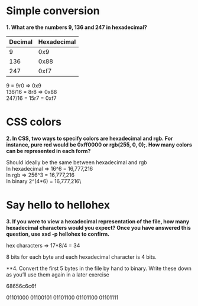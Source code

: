 # Simple conversion

**1. What are the numbers 9, 136 and 247 in hexadecimal?**

| Decimal | Hexadecimal |
| ------- | ----------- |
| 9       | 0x9         |
| 136     | 0x88        |
| 247     | 0xf7        |

9 = 9r0 => 0x9\
136/16 = 8r8 => 0x88\
247/16 = 15r7 = 0xf7

# CSS colors

**2. In CSS, two ways to specify colors are hexadecimal and rgb. For instance, pure red would be 0xff0000 or rgb(255, 0, 0);. How many colors can be represented in each form?**

Should ideally be the same between hexadecimal and rgb\
In hexadecimal => 16^6 = 16,777,216\
In rgb => 256^3 = 16,777,216\
In binary 2^(4\*6) = 16,777,216\

# Say hello to hellohex

**3. If you were to view a hexadecimal representation of the file, how many hexadecimal characters would you expect? Once you have answered this question, use xxd -p hellohex to confirm.**

hex characters => 17\*8/4 = 34

8 bits for each byte and each hexadecimal character is 4 bits.

**4. Convert the first 5 bytes in the file by hand to binary. Write these down as you’ll use them again in a later exercise

68656c6c6f

01101000 01100101 01101100 01101100 01101111
